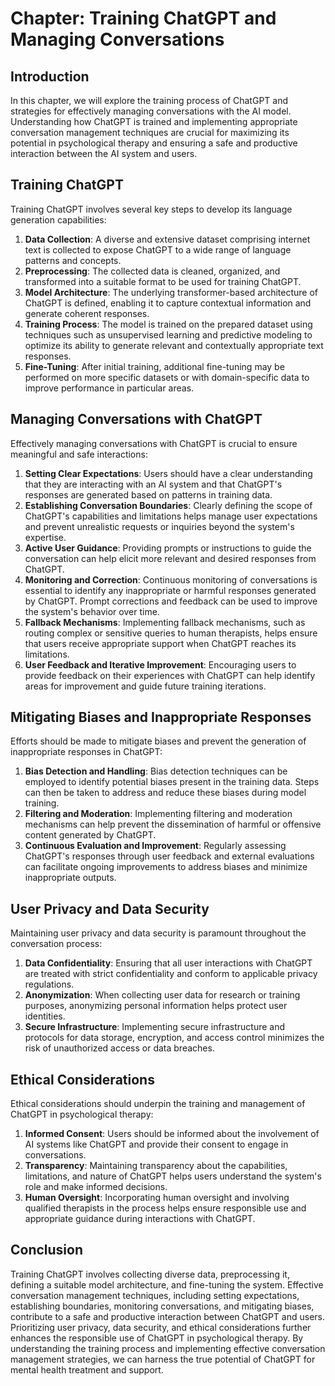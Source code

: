 Chapter: Training ChatGPT and Managing Conversations
====================================================

Introduction
------------

In this chapter, we will explore the training process of ChatGPT and strategies for effectively managing conversations with the AI model. Understanding how ChatGPT is trained and implementing appropriate conversation management techniques are crucial for maximizing its potential in psychological therapy and ensuring a safe and productive interaction between the AI system and users.

Training ChatGPT
----------------

Training ChatGPT involves several key steps to develop its language generation capabilities:

1. **Data Collection**: A diverse and extensive dataset comprising internet text is collected to expose ChatGPT to a wide range of language patterns and concepts.
2. **Preprocessing**: The collected data is cleaned, organized, and transformed into a suitable format to be used for training ChatGPT.
3. **Model Architecture**: The underlying transformer-based architecture of ChatGPT is defined, enabling it to capture contextual information and generate coherent responses.
4. **Training Process**: The model is trained on the prepared dataset using techniques such as unsupervised learning and predictive modeling to optimize its ability to generate relevant and contextually appropriate text responses.
5. **Fine-Tuning**: After initial training, additional fine-tuning may be performed on more specific datasets or with domain-specific data to improve performance in particular areas.

Managing Conversations with ChatGPT
-----------------------------------

Effectively managing conversations with ChatGPT is crucial to ensure meaningful and safe interactions:

1. **Setting Clear Expectations**: Users should have a clear understanding that they are interacting with an AI system and that ChatGPT's responses are generated based on patterns in training data.
2. **Establishing Conversation Boundaries**: Clearly defining the scope of ChatGPT's capabilities and limitations helps manage user expectations and prevent unrealistic requests or inquiries beyond the system's expertise.
3. **Active User Guidance**: Providing prompts or instructions to guide the conversation can help elicit more relevant and desired responses from ChatGPT.
4. **Monitoring and Correction**: Continuous monitoring of conversations is essential to identify any inappropriate or harmful responses generated by ChatGPT. Prompt corrections and feedback can be used to improve the system's behavior over time.
5. **Fallback Mechanisms**: Implementing fallback mechanisms, such as routing complex or sensitive queries to human therapists, helps ensure that users receive appropriate support when ChatGPT reaches its limitations.
6. **User Feedback and Iterative Improvement**: Encouraging users to provide feedback on their experiences with ChatGPT can help identify areas for improvement and guide future training iterations.

Mitigating Biases and Inappropriate Responses
---------------------------------------------

Efforts should be made to mitigate biases and prevent the generation of inappropriate responses in ChatGPT:

1. **Bias Detection and Handling**: Bias detection techniques can be employed to identify potential biases present in the training data. Steps can then be taken to address and reduce these biases during model training.
2. **Filtering and Moderation**: Implementing filtering and moderation mechanisms can help prevent the dissemination of harmful or offensive content generated by ChatGPT.
3. **Continuous Evaluation and Improvement**: Regularly assessing ChatGPT's responses through user feedback and external evaluations can facilitate ongoing improvements to address biases and minimize inappropriate outputs.

User Privacy and Data Security
------------------------------

Maintaining user privacy and data security is paramount throughout the conversation process:

1. **Data Confidentiality**: Ensuring that all user interactions with ChatGPT are treated with strict confidentiality and conform to applicable privacy regulations.
2. **Anonymization**: When collecting user data for research or training purposes, anonymizing personal information helps protect user identities.
3. **Secure Infrastructure**: Implementing secure infrastructure and protocols for data storage, encryption, and access control minimizes the risk of unauthorized access or data breaches.

Ethical Considerations
----------------------

Ethical considerations should underpin the training and management of ChatGPT in psychological therapy:

1. **Informed Consent**: Users should be informed about the involvement of AI systems like ChatGPT and provide their consent to engage in conversations.
2. **Transparency**: Maintaining transparency about the capabilities, limitations, and nature of ChatGPT helps users understand the system's role and make informed decisions.
3. **Human Oversight**: Incorporating human oversight and involving qualified therapists in the process helps ensure responsible use and appropriate guidance during interactions with ChatGPT.

Conclusion
----------

Training ChatGPT involves collecting diverse data, preprocessing it, defining a suitable model architecture, and fine-tuning the system. Effective conversation management techniques, including setting expectations, establishing boundaries, monitoring conversations, and mitigating biases, contribute to a safe and productive interaction between ChatGPT and users. Prioritizing user privacy, data security, and ethical considerations further enhances the responsible use of ChatGPT in psychological therapy. By understanding the training process and implementing effective conversation management strategies, we can harness the true potential of ChatGPT for mental health treatment and support.
